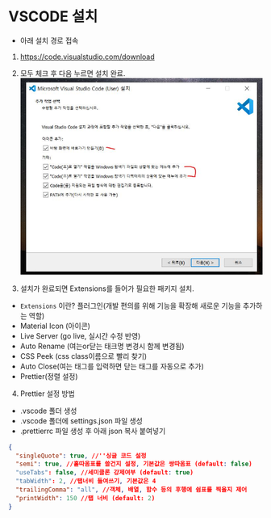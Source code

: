 # VSCODE 설치

- 아래 설치 경로 접속

1. https://code.visualstudio.com/download
2. 모두 체크 후 다음 누르면 설치 완료.
   <img src="설치화면.JPG" style='width:500px'>

3. 설치가 완료되면 Extensions를 들어가 필요한 패키지 설치.

- `Extensions` 이란? 플러그인(개발 편의를 위해 기능을 확장해 새로운 기능을 추가하는 역할)
- Material Icon (아이콘)
- Live Server (go live, 실시간 수정 반영)
- Auto Rename (여는or닫는 태크명 변경시 함께 변경됨)
- CSS Peek (css class이름으로 빨리 찾기)
- Auto Close(여는 태그를 입력하면 닫는 태그를 자동으로 추가)
- Prettier(정렬 설정)

4.  Prettier 설정 방법

- .vscode 폴더 생성
- .vscode 폴더에 settings.json 파일 생성
- .prettierrc 파일 생성 후 아래 json 복사 붙여넣기

```json
{
  "singleQuote": true, //''싱글 코드 설정
  "semi": true, //홑따옴표를 쓸건지 설정, 기본값은 쌍따옴표 (default: false)
  "useTabs": false, //세미클론 강제여부 (default: true)
  "tabWidth": 2, //탭너비 들여쓰기, 기본값은 4
  "trailingComma": "all", //객체, 배열, 함수 등의 후행에 쉼표를 찍을지 제어
  "printWidth": 150 //탭 너비 (default: 2)
}
```
